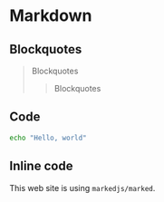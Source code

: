 # Markdown

<!-- Guide https://docs.astro.build/en/guides/markdown-content -->

## Blockquotes

> Blockquotes
>
> > Blockquotes

## Code

```sh
echo "Hello, world"
```

## Inline code

This web site is using `markedjs/marked`.
